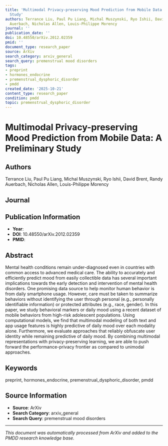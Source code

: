 ```yaml
---
title: 'Multimodal Privacy-preserving Mood Prediction from Mobile Data: A Preliminary
  Study'
authors: Terrance Liu, Paul Pu Liang, Michal Muszynski, Ryo Ishii, David Brent, Randy
  Auerbach, Nicholas Allen, Louis-Philippe Morency
journal: ''
publication_date: ''
doi: 10.48550/arXiv.2012.02359
pmid: ''
document_type: research_paper
source: ArXiv
search_category: arxiv_general
search_query: premenstrual mood disorders
tags:
- preprint
- hormones_endocrine
- premenstrual_dysphoric_disorder
- pmdd
created_date: '2025-10-21'
content_type: research_paper
condition: pmdd
topic: premenstrual_dysphoric_disorder
---
```


# Multimodal Privacy-preserving Mood Prediction from Mobile Data: A Preliminary Study

## Authors
Terrance Liu, Paul Pu Liang, Michal Muszynski, Ryo Ishii, David Brent, Randy Auerbach, Nicholas Allen, Louis-Philippe Morency

## Journal


## Publication Information
- **Year**: 
- **DOI**: 10.48550/arXiv.2012.02359
- **PMID**: 

## Abstract
Mental health conditions remain under-diagnosed even in countries with common access to advanced medical care. The ability to accurately and efficiently predict mood from easily collectible data has several important implications towards the early detection and intervention of mental health disorders. One promising data source to help monitor human behavior is from daily smartphone usage. However, care must be taken to summarize behaviors without identifying the user through personal (e.g., personally identifiable information) or protected attributes (e.g., race, gender). In this paper, we study behavioral markers or daily mood using a recent dataset of mobile behaviors from high-risk adolescent populations. Using computational models, we find that multimodal modeling of both text and app usage features is highly predictive of daily mood over each modality alone. Furthermore, we evaluate approaches that reliably obfuscate user identity while remaining predictive of daily mood. By combining multimodal representations with privacy-preserving learning, we are able to push forward the performance-privacy frontier as compared to unimodal approaches.

## Keywords
preprint, hormones_endocrine, premenstrual_dysphoric_disorder, pmdd

## Source Information
- **Source**: ArXiv
- **Search Category**: arxiv_general
- **Search Query**: premenstrual mood disorders

---
*This document was automatically processed from ArXiv and added to the PMDD research knowledge base.*
